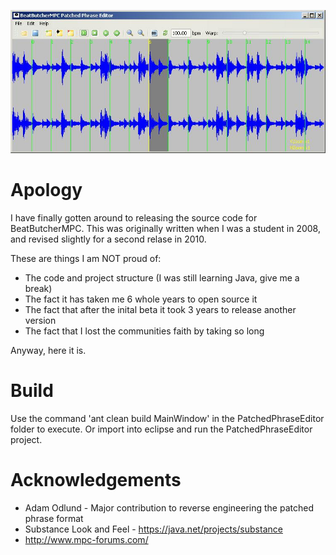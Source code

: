 ![Alt text](https://github.com/guyburton/beatbutchermpc/blob/master/screenshot.JPG?raw=true "Screenshot")

Apology
=======

I have finally gotten around to releasing the source code for BeatButcherMPC. 
This was originally written when I was a student in 2008, and revised slightly for a second relase in 2010. 

These are things I am NOT proud of:

* The code and project structure (I was still learning Java, give me a break)
* The fact it has taken me 6 whole years to open source it
* The fact that after the inital beta it took 3 years to release another version
* The fact that I lost the communities faith by taking so long

Anyway, here it is.

Build
=====

Use the command 'ant clean build MainWindow' in the PatchedPhraseEditor folder to execute. Or import into eclipse and run the PatchedPhraseEditor project.

Acknowledgements
================

* Adam Odlund - Major contribution to reverse engineering the patched phrase format
* Substance Look and Feel - https://java.net/projects/substance
* http://www.mpc-forums.com/
